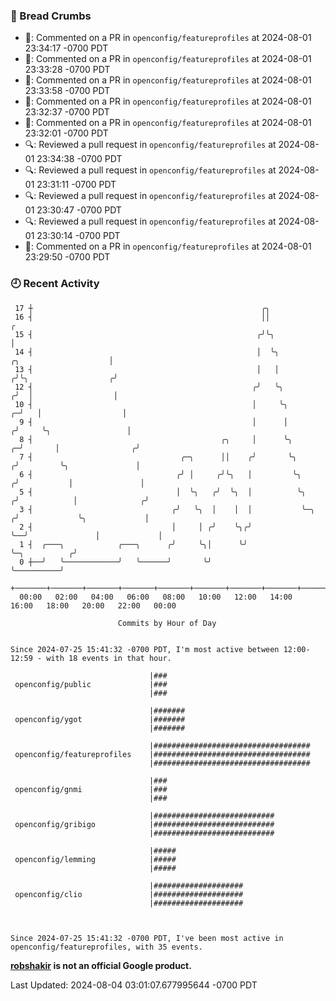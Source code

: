 ### 🍞 Bread Crumbs

 * 💬: Commented on a PR in  `openconfig/featureprofiles` at 2024-08-01 23:34:17 -0700 PDT
 * 💬: Commented on a PR in  `openconfig/featureprofiles` at 2024-08-01 23:33:28 -0700 PDT
 * 💬: Commented on a PR in  `openconfig/featureprofiles` at 2024-08-01 23:33:58 -0700 PDT
 * 💬: Commented on a PR in  `openconfig/featureprofiles` at 2024-08-01 23:32:37 -0700 PDT
 * 💬: Commented on a PR in  `openconfig/featureprofiles` at 2024-08-01 23:32:01 -0700 PDT
 * 🔍: Reviewed a pull request in  `openconfig/featureprofiles` at 2024-08-01 23:34:38 -0700 PDT
 * 🔍: Reviewed a pull request in  `openconfig/featureprofiles` at 2024-08-01 23:31:11 -0700 PDT
 * 🔍: Reviewed a pull request in  `openconfig/featureprofiles` at 2024-08-01 23:30:47 -0700 PDT
 * 🔍: Reviewed a pull request in  `openconfig/featureprofiles` at 2024-08-01 23:30:14 -0700 PDT
 * 💬: Commented on a PR in  `openconfig/featureprofiles` at 2024-08-01 23:29:50 -0700 PDT

### 🕘 Recent Activity
```
 17 ┼                                                   ╭╮
 16 ┤                                                   ││                                             ╭
 15 ┤                                                  ╭╯╰╮                                            │
 14 ┤                                                  │  ╰╮                     ╭╮                    │
 13 ┤                                                  │   │                    ╭╯╰╮                  ╭╯
 12 ┤                                                 ╭╯   ╰╮                  ╭╯  │                  │
 10 ┤                                                 │     ╰╮               ╭─╯   │                  │
  9 ┤                                                 │      │              ╭╯     ╰╮                 │
  8 ┤                                          ╭╮     │      ╰╮           ╭─╯       │                ╭╯
  7 ┤                                 ╭─╮      ││    ╭╯       ╰╮         ╭╯         ╰╮               │
  6 ┤                                ╭╯ │     ╭╯╰╮   │         ╰╮       ╭╯           │               │
  5 ┤                                │  ╰╮   ╭╯  ╰╮  │          ╰╮     ╭╯            │              ╭╯
  3 ┤                               ╭╯   ╰╮  │    │  │           ╰─╮  ╭╯             ╰╮             │
  2 ┤                               │     │ ╭╯    ╰╮╭╯             ╰──╯               │             │
  1 ┤  ╭───╮            ╭───╮      ╭╯     ╰╮│      ╰╯                                 ╰─╮          ╭╯
  0 ┼──╯   ╰────────────╯   ╰──────╯       ╰╯                                           ╰──────────╯
    +───────+───────+───────+───────+───────+───────+───────+───────+───────+───────+───────+───────+────
  00:00   02:00   04:00   06:00   08:00   10:00   12:00   14:00   16:00   18:00   20:00   22:00   00:00   

						Commits by Hour of Day


Since 2024-07-25 15:41:32 -0700 PDT, I'm most active between 12:00-12:59 - with 18 events in that hour.

```



```
                               |###
 openconfig/public             |###
                               |###

                               |#######
 openconfig/ygot               |#######
                               |#######

                               |###################################
 openconfig/featureprofiles    |###################################
                               |###################################

                               |###
 openconfig/gnmi               |###
                               |###

                               |###########################
 openconfig/gribigo            |###########################
                               |###########################

                               |#####
 openconfig/lemming            |#####
                               |#####

                               |####################
 openconfig/clio               |####################
                               |####################



Since 2024-07-25 15:41:32 -0700 PDT, I've been most active in openconfig/featureprofiles, with 35 events.

```
**[robshakir](mailto:robjs@google.com) is not an official Google product.**  


Last Updated: 2024-08-04 03:01:07.677995644 -0700 PDT
